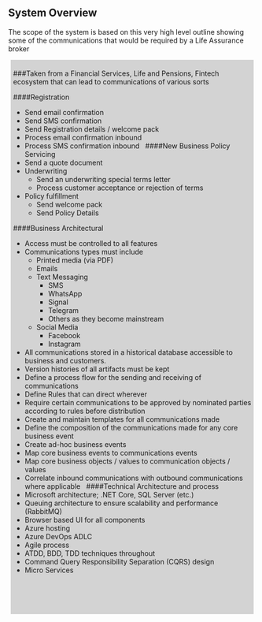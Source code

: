## System Overview

The scope of the system is based on this very high level outline showing some of the communications that would be required by a Life Assurance broker 

<div style="background-color: lightgrey; margin:  5px 5px 5px 5px;padding: 5px 5px 5px 5px;">

###Taken from a Financial Services, Life and Pensions, Fintech
ecosystem that can lead to communications of various sorts

####Registration
-   Send email confirmation
-   Send SMS confirmation
-   Send Registration details / welcome pack
-   Process email confirmation inbound
-   Process SMS confirmation inbound
 
####New Business Policy Servicing
-   Send a quote document
-   Underwriting
    -   Send an underwriting special terms letter
    -   Process customer acceptance or rejection of terms
-   Policy fulfillment
    -   Send welcome pack
    -   Send Policy Details

####Business Architectural
-   Access must be controlled to all features
-   Communications types must include
    -   Printed media (via PDF)
    -   Emails
    -   Text Messaging
        -   SMS
        -   WhatsApp
        -   Signal
        -   Telegram
        -   Others as they become mainstream
    -   Social Media
        -   Facebook
        -   Instagram
-   All communications stored in a historical database accessible to business
    and customers.
-   Version histories of all artifacts must be kept
-   Define a process flow for the sending and receiving of communications
-   Define Rules that can direct wherever
-   Require certain communications to be approved by nominated parties according
    to rules before distribution
-   Create and maintain templates for all communications made
-   Define the composition of the communications made for any core business event
-   Create ad-hoc business events
-   Map core business events to communications events
-   Map core business objects / values to communication objects / values
-   Correlate inbound communications with outbound communications where
    applicable
 
####Technical Architecture and process
-   Microsoft architecture; .NET Core, SQL Server (etc.)
-   Queuing architecture to ensure scalability and performance (RabbitMQ)
-   Browser based UI for all components
-   Azure hosting
-   Azure DevOps ADLC
-   Agile process
-   ATDD, BDD, TDD techniques throughout
-   Command Query Responsibility Separation (CQRS) design
-   Micro Services
<br>

 </div>